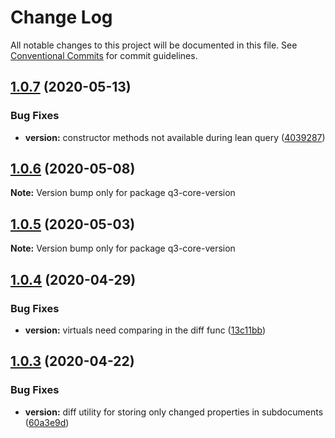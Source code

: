 # Change Log

All notable changes to this project will be documented in this file.
See [Conventional Commits](https://conventionalcommits.org) for commit guidelines.

## [1.0.7](https://github.com/3merge/q3-api/compare/q3-core-version@1.0.6...q3-core-version@1.0.7) (2020-05-13)


### Bug Fixes

* **version:** constructor methods not available during lean query ([4039287](https://github.com/3merge/q3-api/commit/40392877df42db62418214830d304ea80ccc8f61))





## [1.0.6](https://github.com/3merge/q3-api/compare/q3-core-version@1.0.5...q3-core-version@1.0.6) (2020-05-08)

**Note:** Version bump only for package q3-core-version





## [1.0.5](https://github.com/3merge/q3-api/compare/q3-core-version@1.0.4...q3-core-version@1.0.5) (2020-05-03)

**Note:** Version bump only for package q3-core-version





## [1.0.4](https://github.com/3merge/q3-api/compare/q3-core-version@1.0.3...q3-core-version@1.0.4) (2020-04-29)


### Bug Fixes

* **version:** virtuals need comparing in the diff func ([13c11bb](https://github.com/3merge/q3-api/commit/13c11bb7e03c9446424ed3815477b67b84501105))





## [1.0.3](https://github.com/3merge/q3-api/compare/q3-core-version@1.0.2...q3-core-version@1.0.3) (2020-04-22)


### Bug Fixes

* **version:** diff utility for storing only changed properties in subdocuments ([60a3e9d](https://github.com/3merge/q3-api/commit/60a3e9d0c56ec11918c678f4a40ad5b3d834a79a))
